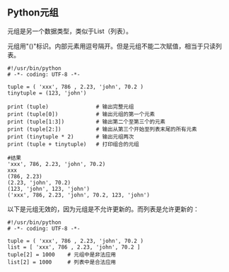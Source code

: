 ## Python元组

元组是另一个数据类型，类似于List（列表）。

元组用"\(\)"标识。内部元素用逗号隔开。但是元组不能二次赋值，相当于只读列表。

```
#!/usr/bin/python
# -*- coding: UTF-8 -*-

tuple = ( 'xxx', 786 , 2.23, 'john', 70.2 )
tinytuple = (123, 'john')

print (tuple)               # 输出完整元组
print (tuple[0])            # 输出元组的第一个元素
print (tuple[1:3])          # 输出第二个至第三个的元素 
print (tuple[2:])           # 输出从第三个开始至列表末尾的所有元素
print (tinytuple * 2)       # 输出元组两次
print (tuple + tinytuple)   # 打印组合的元组

#结果
'xxx', 786, 2.23, 'john', 70.2)
xxx
(786, 2.23)
(2.23, 'john', 70.2)
(123, 'john', 123, 'john')
('xxx', 786, 2.23, 'john', 70.2, 123, 'john')
```

以下是元组无效的，因为元组是不允许更新的。而列表是允许更新的：

```
#!/usr/bin/python
# -*- coding: UTF-8 -*-
 
tuple = ( 'xxx', 786 , 2.23, 'john', 70.2 )
list = [ 'xxx', 786 , 2.23, 'john', 70.2 ]
tuple[2] = 1000    # 元组中是非法应用
list[2] = 1000     # 列表中是合法应用
```



